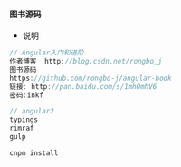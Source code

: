 #### 图书源码

- 说明

```javascript
// Angular入门和进阶
作者博客  http://blog.csdn.net/rongbo_j
图书源码  
https://github.com/rongbo-j/angular-book
链接: http://pan.baidu.com/s/1mhOmhV6
密码:inkf

// angular2
typings
rimraf
gulp

cnpm install
```
